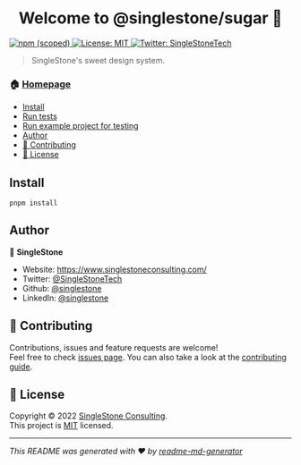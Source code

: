 <h1 align="center">Welcome to @singlestone/sugar 👋</h1>
<p>
  <a href="https://npmjs.com/package/@singlestone/sugar" target="_blank">
    <img alt="npm (scoped)" src="https://img.shields.io/npm/v/@singlestone/sugar?style=flat-square">
  </a>
  <a href="https://github.com/singlestone/sugar/blob/master/LICENSE" target="_blank">
    <img alt="License: MIT" src="https://img.shields.io/github/license/singlestone/sugar" />
  </a>
  <a href="https://twitter.com/SingleStoneTech" target="_blank">
    <img alt="Twitter: SingleStoneTech" src="https://img.shields.io/twitter/follow/SingleStoneTech.svg?style=social" />
  </a>
</p>

> SingleStone's sweet design system.

### 🏠 [Homepage](https://github.com/singlestone/sugar#readme)

<!-- START doctoc generated TOC please keep comment here to allow auto update -->
<!-- DON'T EDIT THIS SECTION, INSTEAD RE-RUN doctoc TO UPDATE -->

- [Install](#install)
- [Run tests](#run-tests)
- [Run example project for testing](#run-example-project-for-testing)
- [Author](#author)
- [🤝 Contributing](#-contributing)
- [📝 License](#-license)

<!-- END doctoc generated TOC please keep comment here to allow auto update -->

## Install

```shell
pnpm install
```

## Author

👤 **SingleStone**

- Website: <https://www.singlestoneconsulting.com/>
- Twitter: [@SingleStoneTech](https://twitter.com/SingleStoneTech)
- Github: [@singlestone](https://github.com/singlestone)
- LinkedIn: [@singlestone](https://www.linkedin.com/company/singlestone)

## 🤝 Contributing

Contributions, issues and feature requests are welcome!<br />Feel free to check
[issues page](https://github.com/singlestone/sugar/issues). You can also take a look at the
[contributing guide](https://github.com/singlestone/sugar/blob/master/CONTRIBUTING.md).

## 📝 License

Copyright © 2022 [SingleStone Consulting](https://github.com/singlestone).<br />
This project is [MIT](https://github.com/singlestone/sugar/blob/master/LICENSE) licensed.

---

_This README was generated with ❤️ by [readme-md-generator](https://github.com/kefranabg/readme-md-generator)_
